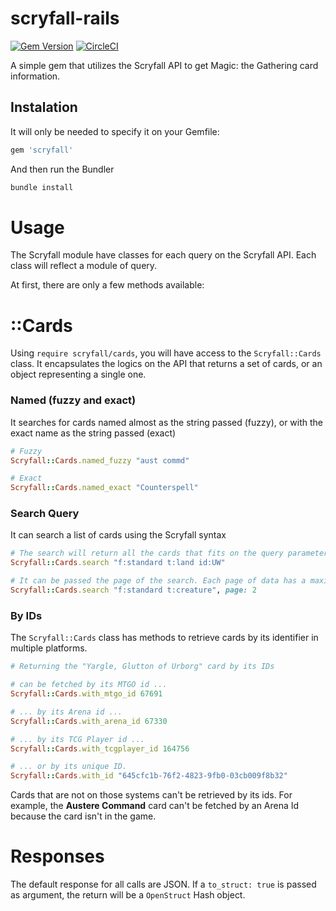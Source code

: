 # scryfall-rails
[![Gem Version](https://badge.fury.io/rb/scryfall.svg)](https://badge.fury.io/rb/scryfall)
[![CircleCI](https://circleci.com/gh/jlcarruda/scryfall-rails/tree/master.svg?style=svg)](https://circleci.com/gh/jlcarruda/scryfall-rails/tree/master)

A simple gem that utilizes the Scryfall API to get Magic: the Gathering card information.


## Instalation

It will only be needed to specify it on your Gemfile:

```ruby
gem 'scryfall'
```

And then run the Bundler

```ruby
bundle install
```

# Usage

The Scryfall module have classes for each query on the Scryfall API. Each class will reflect a module of query.

At first, there are only a few methods available:

# ::Cards

Using ```require scryfall/cards```, you will have access to the ```Scryfall::Cards``` class. It encapsulates the logics on the API that returns a set of cards, or an object representing a single one.

### Named (fuzzy and exact)

It searches for cards named almost as the string passed (fuzzy), or with the exact name as the string passed (exact)

```ruby
# Fuzzy
Scryfall::Cards.named_fuzzy "aust commd"

# Exact
Scryfall::Cards.named_exact "Counterspell"
```

### Search Query

It can search a list of cards using the Scryfall syntax

```ruby
# The search will return all the cards that fits on the query parameters
Scryfall::Cards.search "f:standard t:land id:UW"

# It can be passed the page of the search. Each page of data has a maximum of 175 cards
Scryfall::Cards.search "f:standard t:creature", page: 2
```

### By IDs

The `Scryfall::Cards` class has methods to retrieve cards by its identifier in multiple platforms.

```ruby
# Returning the "Yargle, Glutton of Urborg" card by its IDs

# can be fetched by its MTGO id ...
Scryfall::Cards.with_mtgo_id 67691

# ... by its Arena id ...
Scryfall::Cards.with_arena_id 67330

# ... by its TCG Player id ...
Scryfall::Cards.with_tcgplayer_id 164756

# ... or by its unique ID.
Scryfall::Cards.with_id "645cfc1b-76f2-4823-9fb0-03cb009f8b32"
```

Cards that are not on those systems can't be retrieved by its ids. For example, the **Austere Command** card can't be fetched by an Arena Id because the card isn't in the game.

# Responses

The default response for all calls are JSON. If a `to_struct: true` is passed as argument, the return will be a `OpenStruct` Hash object.
